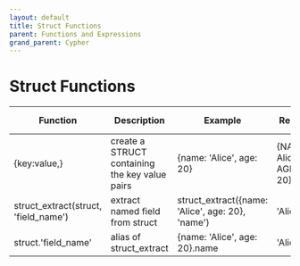 ```yaml
---
layout: default
title: Struct Functions
parent: Functions and Expressions 
grand_parent: Cypher
---
```

# Struct Functions

| Function | Description | Example | Result | Result Type |
| ----------- | ----------- |  ----------- |  ----------- |   ----------- |
| {key:value,} | create a STRUCT containing the key value pairs | {name: 'Alice', age: 20} | {NAME: Alice, AGE: 20} | STRUCT |
| struct_extract(struct, 'field_name') | extract named field from struct | struct_extract({name: 'Alice', age: 20}, 'name') | 'Alice' | STRING |
| struct.'field_name' | alias of struct_extract | {name: 'Alice', age: 20}.name | 'Alice' | STRING |